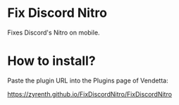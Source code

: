 # Fix Discord Nitro
Fixes Discord's Nitro on mobile.

# How to install?
Paste the plugin URL into the Plugins page of Vendetta:

https://zyrenth.github.io/FixDiscordNitro/FixDiscordNitro
